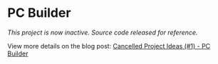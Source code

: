 # PC Builder

*This project is now inactive. Source code released for reference.*

View more details on the blog post: [Cancelled Project Ideas (#1) - PC Builder](https://liam.ph/posts/cancelled-project-ideas-pc-builder/)
